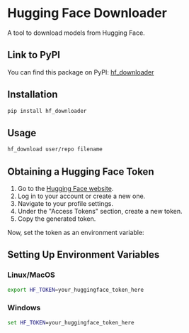 # Hugging Face Downloader

A tool to download models from Hugging Face.

## Link to PyPI

You can find this package on PyPI: [hf_downloader](https://pypi.org/project/hf_downloader/)

## Installation

```bash
pip install hf_downloader
```

## Usage

```bash
hf_download user/repo filename
```

## Obtaining a Hugging Face Token

1. Go to the [Hugging Face website](https://huggingface.co/).
2. Log in to your account or create a new one.
3. Navigate to your profile settings.
4. Under the "Access Tokens" section, create a new token.
5. Copy the generated token.

Now, set the token as an environment variable:

## Setting Up Environment Variables

### Linux/MacOS

```bash
export HF_TOKEN=your_huggingface_token_here
```

### Windows

```cmd
set HF_TOKEN=your_huggingface_token_here
```
